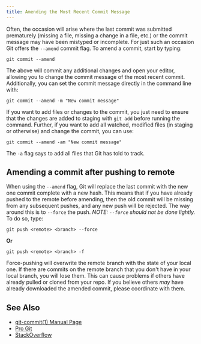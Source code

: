 ```yaml
---
title: Amending the Most Recent Commit Message
---
```

Often, the occasion will arise where the last commit was submitted prematurely (missing a file, missing a change in a file, etc.) or the commit message may have been mistyped or incomplete. For just such an occasion Git offers the `--amend` commit flag. To amend a commit, start by typing:

    git commit --amend

The above will commit any additional changes and open your editor, allowing you to change the commit message of the most recent commit. Additionally, you can set the commit message directly in the command line with:

    git commit --amend -m "New commit message"

If you want to add files or changes to the commit, you just need to ensure that the changes are added to staging with `git add` before running the command. Further, if you want to add all watched, modified files (in staging or otherwise) and change the commit, you can use:

    git commit --amend -am "New commit message"

The `-a` flag says to add all files that Git has told to track.

## Amending a commit after pushing to remote

When using the `--amend` flag, Git will replace the last commit with the new one commit complete with a new hash. This means that if you have already pushed to the remote before amending, then the old commit will be missing from any subsequent pushes, and any new push will be rejected. The way around this is to `--force` the push. _NOTE: `--force` should not be done lightly._ To do so, type:

    git push <remote> <branch> --force

**Or**

    git push <remote> <branch> -f

Force-pushing will overwrite the remote branch with the state of your local one. If there are commits on the remote branch that you don't have in your local branch, you will lose them. This can cause problems if others have already pulled or cloned from your repo. If you believe others _may_ have already downloaded the amended commit, please coordinate with them.

## See Also

*   [git-commit(1) Manual Page](https://www.kernel.org/pub/software/scm/git/docs/git-commit.html)
*   [Pro Git](https://git-scm.com/book/en/v2/Git-Tools-Rewriting-History)
*   [StackOverflow](http://stackoverflow.com/questions/179123/edit-an-incorrect-commit-message-in-git/179147#179147)